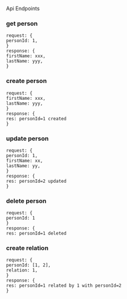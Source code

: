 Api Endpoints


### get person
```
request: {
personId: 1,
}
response: {
firstName: xxx,
lastName: yyy,
}
```

### create person
```
request: {
firstName: xxx,
lastName: yyy,
}
response: {
res: personId=1 created
}
```
   

### update person
```
request: {
personId: 1,
firstName: xx,
lastName: yy,
}
response: {
res: personId=2 updated
}
```
### delete person
```
request: {
personId: 1
}
response: {
res: personId=1 deleted
```
### create relation
``` 
request: {
personId: [1, 2],
relation: 1,
}
response: {
res: personId=1 related by 1 with personId=2
}
```